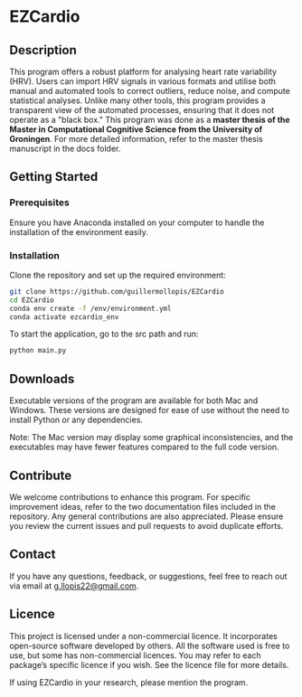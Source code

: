 # EZCardio

## Description

This program offers a robust platform for analysing heart rate variability (HRV). Users can import HRV signals in various formats and utilise both manual and automated tools to correct outliers, reduce noise, and compute statistical analyses. Unlike many other tools, this program provides a transparent view of the automated processes, ensuring that it does not operate as a "black box." This program was done as a **master thesis of the Master in Computational Cognitive Science from the University of Groningen**. For more detailed information, refer to the master thesis manuscript in the docs folder.

## Getting Started

### Prerequisites

Ensure you have Anaconda installed on your computer to handle the installation of the environment easily.

### Installation

Clone the repository and set up the required environment:
```bash
git clone https://github.com/guillermollopis/EZCardio
cd EZCardio
conda env create -f /env/environment.yml
conda activate ezcardio_env
```
To start the application, go to the src path and run:
```bash
python main.py
```
## Downloads

Executable versions of the program are available for both Mac and Windows. These versions are designed for ease of use without the need to install Python or any dependencies.

Note: The Mac version may display some graphical inconsistencies, and the executables may have fewer features compared to the full code version.

## Contribute

We welcome contributions to enhance this program. For specific improvement ideas, refer to the two documentation files included in the repository. Any general contributions are also appreciated. Please ensure you review the current issues and pull requests to avoid duplicate efforts.

## Contact

If you have any questions, feedback, or suggestions, feel free to reach out via email at g.llopis22@gmail.com.

## Licence

This project is licensed under a non-commercial licence. It incorporates open-source software developed by others. All the software used is free to use, but some has non-commercial licences. You may refer to each package’s specific licence if you wish. See the licence file for more details.

If using EZCardio in your research, please mention the program.


